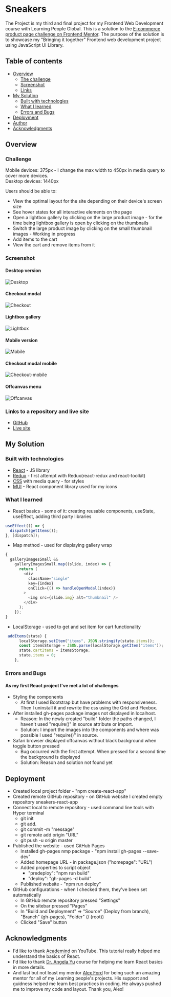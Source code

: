 # Sneakers

The Project is my third and final project for my Frontend Web Development
course with Learning People Global.
This is a solution to the [E-commerce product page challenge on Frontend Mentor](https://www.frontendmentor.io/challenges/ecommerce-product-page-UPsZ9MJp6).
The purpose of the solution is to showcase my "Bringing it together" Frontend web development project using JavaScript UI Library.

## Table of contents

- [Overview](#overview)
  - [The challenge](#the-challenge)
  - [Screenshot](#screenshot)
  - [Links](#links)
- [My Solution](#my-solution)
  - [Built with technologies](#built-with-technologies)
  - [What I learned](#what-i-learned)
  - [Errors and Bugs](#errors-and-bugs)
- [Deployment](#deployment)
- [Author](#author)
- [Acknowledgments](#acknowledgments)

## Overview

### Challenge

Mobile devices: 375px - I change the max width to 450px in media query to cover more devices.</br>
Desktop devices: 1440px

Users should be able to:

- View the optimal layout for the site depending on their device's screen size
- See hover states for all interactive elements on the page
- Open a lightbox gallery by clicking on the large product image - for the time being lightbox gallery is open by clicking on the thumbnails
- Switch the large product image by clicking on the small thumbnail images - Working in progress
- Add items to the cart
- View the cart and remove items from it

### Screenshot

#### Desktop version

![Desktop](./public/assets/screenshots/Desktop-page.png "Desktop-page")

#### Checkout modal

![Checkout](./public/assets/screenshots/Checkout-modal.png "Checkout-modal")

#### Lightbox gallery

![Lightbox](./public/assets/screenshots/Lightbox.png "Lightbox")

#### Mobile version

![Mobile](./public/assets/screenshots/Mobile.png "Mobile")

#### Checkout modal mobile

![Checkout-mobile](./public/assets/screenshots/Checkout-mobile.png "Checkout-mobile")

#### Offcanvas menu

![Offcanvas](./public/assets/screenshots/Offcanvas.png "Offcanvas-menu")

### Links to a repository and live site

- [GitHub](https://github.com/NDraganov/sneakers-react-app)
- [Live site](https://ndraganov.github.io/sneakers-react-app/)

## My Solution

### Built with technologies

- [React](https://reactjs.org/) - JS library
- [Redux](https://redux.js.org) - first attempt with Redux(react-redux and react-toolkit)
- [CSS](https://www.w3.org/Style/CSS/Overview.en.html) with media query - for styles
- [MUI](https://mui.com) - React component library used for my icons

### What I learned

- React basics - some of it: creating reusable components, useState, useEffect,
  adding third party libraries

```js
useEffect(() => {
  dispatch(getItems());
}, [dispatch]);
```

- Map method - used for displaying gallery wrap

```js
{
  galleryImagesSmall &&
    galleryImagesSmall.map((slide, index) => {
      return (
        <div
          className="single"
          key={index}
          onClick={() => handleOpenModal(index)}
        >
          <img src={slide.img} alt="thumbnail" />
        </div>
      );
    });
}
```

- LocalStorage - used to get and set item for cart functionality

```js
 addItems(state) {
      localStorage.setItem("items", JSON.stringify(state.items));
      const itemsStorage = JSON.parse(localStorage.getItem("items"));
      state.cartItems = itemsStorage;
      state.items = 0;
    },
```

### Errors and Bugs

#### As my first React project I've met a lot of challenges

- Styling the components
  - At first I used Bootstrap but have problems with responsiveness. Then I uninstall it and rewrite the css using the Grid and Flexbox.
- After installed gh-pages package images not displayed in localhost.
  - Reason: In the newly created "build" folder the paths changed, I haven't
    used "require()" in source attribute or import.
  - Solution: I import the images into the components and where was possible I
    used "require()" in source.
- Safari browser displayed offcanvas without black background when toggle button pressed
  - Bug occurred with the first attempt. When pressed for a second time the background is displayed
  - Solution: Reason and solution not found yet

## Deployment

- Created local project folder - "npm create-react-app"
- Created remote GitHub repository - on GitHub website I created empty repository sneakers-react-app
- Connect local to remote repository - used command line tools with Hyper terminal
  - git init
  - git add.
  - git commit -m "message"
  - git remote add origin "URL"
  - git push -u origin master
- Published the website - used GitHub Pages
  - Installed gh-pages nmp package - "npm install gh-pages --save-dev"
  - Added homepage URL - in package.json ("homepage": "URL")
  - Added properties to script object
    - "predeploy": "npm run build"
    - "deploy": "gh-pages -d build"
  - Published website - "npm run deploy"
- GitHub configurations - when I checked them, they've been set automatically
  - In GitHub remote repository pressed "Settings"
  - On the sitebar pressed "Pages"
  - In "Build and Deployment" => "Source" (Deploy from branch), "Branch" (gh-pages),
    "Folder" (/ (root))
  - Clicked "Save" button

## Acknowledgments

- I'd like to thank [Academind](https://www.youtube.com/watch?v=Dorf8i6lCuk) on YouTube.
  This tutorial really helped me understand the basics of React.
- I'd like to thank [Dr. Angela Yu](https://www.udemy.com/course/the-complete-web-development-bootcamp/learn/lecture/17038306#overview) course for helping me learn React basics in more details.
- And last but not least my mentor [Alex Ford](https://www.linkedin.com/in/alex-ford-b6b2a9188/) for being such an amazing mentor for all of my
  Learning people's projects. His support and guidness helped me learn best practices in coding. He always pushed me to improve my code and layout. Thank you, Alex!
